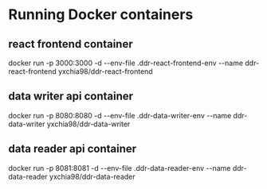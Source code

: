 # Running Docker containers

## react frontend container

docker run -p 3000:3000 -d --env-file .ddr-react-frontend-env --name ddr-react-frontend yxchia98/ddr-react-frontend

## data writer api container

docker run -p 8080:8080 -d --env-file .ddr-data-writer-env --name ddr-data-writer yxchia98/ddr-data-writer

## data reader api container

docker run -p 8081:8081 -d --env-file .ddr-data-reader-env --name ddr-data-reader yxchia98/ddr-data-reader
